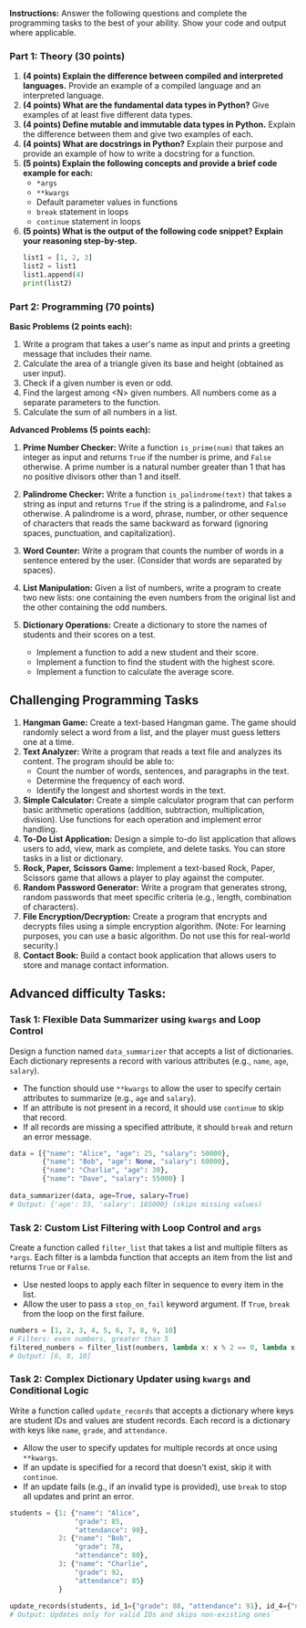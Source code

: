 **Instructions:**  Answer the following questions and complete the programming tasks to the best of your ability. Show your code and output where applicable. 

### Part 1: Theory (30 points)

1. **(4 points) Explain the difference between compiled and interpreted languages.** Provide an example of a compiled language and an interpreted language.
2. **(4 points) What are the fundamental data types in Python?** Give examples of at least five different data types. 
3. **(4 points) Define mutable and immutable data types in Python.** Explain the difference between them and give two examples of each.
4. **(4 points)  What are docstrings in Python?** Explain their purpose and provide an example of how to write a docstring for a function. 
5. **(5 points)  Explain the following concepts and provide a brief code example for each:**
    * `*args`
    * `**kwargs`
    * Default parameter values in functions
    * `break` statement in loops
    * `continue` statement in loops
6. **(5 points) What is the output of the following code snippet? Explain your reasoning step-by-step.**
   ```python
   list1 = [1, 2, 3]
   list2 = list1
   list1.append(4) 
   print(list2)
   ```

### Part 2: Programming (70 points)

**Basic Problems (2 points each):**

1. Write a program that takes a user's name as input and prints a greeting message that includes their name. 
2. Calculate the area of a triangle given its base and height (obtained as user input).
3. Check if a given number is even or odd.
4. Find the largest among \<N> given numbers. All numbers come as a separate parameters to the function. 
5. Calculate the sum of all numbers in a list.

**Advanced Problems (5 points each):**

1. **Prime Number Checker:** Write a function `is_prime(num)` that takes an integer as input and returns `True` if the number is prime, and `False` otherwise. A prime number is a natural number greater than 1 that has no positive divisors other than 1 and itself. 

2. **Palindrome Checker:** Write a function `is_palindrome(text)` that takes a string as input and returns `True` if the string is a palindrome, and `False` otherwise. A palindrome is a word, phrase, number, or other sequence of characters that reads the same backward as forward (ignoring spaces, punctuation, and capitalization). 

3. **Word Counter:** Write a program that counts the number of words in a sentence entered by the user. (Consider that words are separated by spaces).

4. **List Manipulation:** Given a list of numbers, write a program to create two new lists: one containing the even numbers from the original list and the other containing the odd numbers.

5. **Dictionary Operations:** Create a dictionary to store the names of students and their scores on a test.  
    *  Implement a function to add a new student and their score. 
    *  Implement a function to find the student with the highest score.
    *  Implement a function to calculate the average score.

## Challenging Programming Tasks

1. **Hangman Game:** Create a text-based Hangman game. The game should randomly select a word from a list, and the player must guess letters one at a time. 
2. **Text Analyzer:** Write a program that reads a text file and analyzes its content. The program should be able to:
    *  Count the number of words, sentences, and paragraphs in the text. 
    *  Determine the frequency of each word.
    *  Identify the longest and shortest words in the text.
3. **Simple Calculator:** Create a simple calculator program that can perform basic arithmetic operations (addition, subtraction, multiplication, division).  Use functions for each operation and implement error handling.
4. **To-Do List Application:** Design a simple to-do list application that allows users to add, view, mark as complete, and delete tasks. You can store tasks in a list or dictionary. 
5. **Rock, Paper, Scissors Game:** Implement a text-based Rock, Paper, Scissors game that allows a player to play against the computer.
6. **Random Password Generator:** Write a program that generates strong, random passwords that meet specific criteria (e.g., length, combination of characters). 
7. **File Encryption/Decryption:** Create a program that encrypts and decrypts files using a simple encryption algorithm.  (Note: For learning purposes, you can use a basic algorithm. Do not use this for real-world security.)
8. **Contact Book:** Build a contact book application that allows users to store and manage contact information. 

## Advanced difficulty Tasks:
### Task 1: Flexible Data Summarizer using `kwargs` and Loop Control

Design a function named `data_summarizer` that accepts a list of dictionaries. Each dictionary represents a record with various attributes (e.g., `name`, `age`, `salary`).

- The function should use `**kwargs` to allow the user to specify certain attributes to summarize (e.g., `age` and `salary`).
- If an attribute is not present in a record, it should use `continue` to skip that record.
- If all records are missing a specified attribute, it should `break` and return an error message.

```python
data = [{"name": "Alice", "age": 25, "salary": 50000},       
		{"name": "Bob", "age": None, "salary": 60000},     
		{"name": "Charlie", "age": 30},     
		{"name": "Dave", "salary": 55000} ]  
		
data_summarizer(data, age=True, salary=True) 
# Output: {'age': 55, 'salary': 165000} (skips missing values)
```


### Task 2: Custom List Filtering with Loop Control and `args`

Create a function called `filter_list` that takes a list and multiple filters as `*args`. Each filter is a lambda function that accepts an item from the list and returns `True` or `False`.

- Use nested loops to apply each filter in sequence to every item in the list.
- Allow the user to pass a `stop_on_fail` keyword argument. If `True`, `break` from the loop on the first failure.

```python
numbers = [1, 2, 3, 4, 5, 6, 7, 8, 9, 10]  
# Filters: even numbers, greater than 5 
filtered_numbers = filter_list(numbers, lambda x: x % 2 == 0, lambda x: x > 5, stop_on_fail=False) 
# Output: [6, 8, 10]
```

### Task 2: Complex Dictionary Updater using `kwargs` and Conditional Logic

Write a function called `update_records` that accepts a dictionary where keys are student IDs and values are student records. Each record is a dictionary with keys like `name`, `grade`, and `attendance`.

- Allow the user to specify updates for multiple records at once using `**kwargs`.
- If an update is specified for a record that doesn't exist, skip it with `continue`.
- If an update fails (e.g., if an invalid type is provided), use `break` to stop all updates and print an error.

```python
students = {1: {"name": "Alice", 
				"grade": 85, 
				"attendance": 90},     
			2: {"name": "Bob", 
				"grade": 78, 
				"attendance": 80},     
			3: {"name": "Charlie", 
				"grade": 92, 
				"attendance": 85} 
			}  
	
update_records(students, id_1={"grade": 88, "attendance": 91}, id_4={"name": "David"})  
# Output: Updates only for valid IDs and skips non-existing ones`
```
